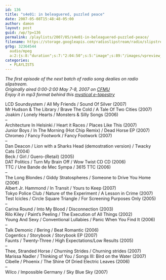 ```yaml
---
id: 136
title: "s4e01: in beleaguered, puzzled peace"
date: 2007-05-08T15:48:48-05:00
author: damon
layout: post
guid: /wp/?p=136
permalink: /playlists/2007/05/s4e01-in-beleaguered-puzzled-peace/
filename: https://storage.googleapis.com/radioslipstream/radio/slipstream-s4e01.mp3
grbg: 32364544
  audio/mpeg
  a:2:{s:8:"duration";s:7:"2:04:50";s:5:"image";s:89:"/images/vpreview_center.png";}
categories:
  - PLAYLISTS
---
```


<p class="note_content clearfix">
  <em>The first episode of the next batch of radio song dealies on radio slipstream.<br /> Originally aired 0:00-2:00 May 7-8, 2007 on <a href="http://cfmu.mcmaster.ca" target="_blank" title="http://cfmu.mcmaster.ca">CFMU</a><br /> Enjoy it in mp3 format behind this <a href="/radio/slipstreams4e01.mp3" target="_blank" title="http://slipstream.brokenuniverse.com/radio/slipstream-s4e01.mp3">mystical e-tapestry</a></em>
</p>

LCD Soundsystem / All My Friends / Sound Of Silver (2007)  
Mr Hudson & The Library / Brave The Cold / A Tale Of Two Cities (2007)  
Joakim / Lonely Hearts / Monsters & Silly Songs (2006)  
–  
Architecture In Helsinki / Heart it Races / Places Like This (2007)  
Junior Boys / In The Morning (Hot Chip Remix) / Dead Horse EP (2007)  
Chromeo / Fancy Footwork / Fancy Footwork (2007)  
–  
Dan Deacon / Lion with a Sharks Head (demostration version) / Twacky Cats (2004)  
Beck / Girl / Guero-(Retail) (2005)  
DAT Politics / Turn My Brain Off / Wow Twist CD CD (2006)  
TTC / Une Bande de Mec Sympa / 3615 TTC (2006)  
–  
The Long Blondes / Giddy Stratospheres / Someone to Drive You Home (2006)  
Albert Jr. Hammond / In Transit / Yours to Keep (2007)  
Tokyo Police Club / Nature of the Experiment / A Lesson in Crime (2007)  
Test Icicles / Circle Square Triangle / For Screening Purposes Only (2005)  
–  
Carina Round / Into My Blood / Disconnection (2003)  
Rilo Kiley / Paint’s Peeling / The Execution of All Things (2002)  
Young And Sexy / Conventional Lullabies / Panic When You Find It (2006)  
–  
Talk Demonic / Bering / Beat Romantic (2006)  
Cogentics / Storybook / Storybook EP (2007)  
Faunts / Twenty-Three / High Expectations/Low Results (2005)  
–  
Thee, Stranded Horse / Churning Strides / Churning strides (2007)  
Marissa Nadler / Thinking of You / Songs III: Bird on the Water (2007)  
Cibelle / Phoenix / The Shine Of Dried Electric Leaves (2006)  
–  
Wilco / Impossible Germany / Sky Blue Sky (2007)
